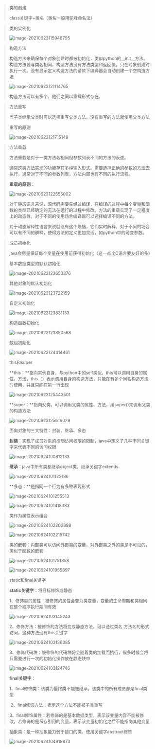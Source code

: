 > 类的创建
>
> class关键字+类名（类名一般用驼峰命名法）

> 类的实例化
>
> ![image-20210623115948795](image\image-20210623115948795.png)

> 构造方法
>
> 构造方法来确保每个对象创建时都被初始化，类似python的\__init__方法。构造方法要与类名相同，构造方法没有方法类型和返回值。只在对象创建时执行一次。没有显示定义构造方法的请款下编译器会自动创建一个空构造方法
>
> ![image-20210623121114765](image\image-20210623121114765.png)
>
> 构造方法可以有多个，他们之间以重载形式存在，

> 方法重写
>
> 当子类继承父类时可以选择重写父类方法，没有重写的方法就使用父类方法
>
> 重写的原则
>
> ![image-20210623121715149](image\image-20210623121715149.png)

> 方法重载
>
> 方法重载是对于一类方法名相同但参数列表不同的方法的表述。
>
> 通常这类方法实现的功能存在多种输入形式。需要选择正确的参数的方法去执行，通常对于不同的参数列表，方法内部也有不同的执行流程。
>
> **重载的原则：**
>
> ![image-20210623122555002](image\image-20210623122555002.png)
>
> 对于静态语言来说，源代码需要先经过编译，在编译的过程中每个变量和函数的类型已经确定的无法在运行的过程中修改。方法的重载实现了一定程度上的动态性，对于不同的使用场合编译器可以选择编译不同的方法。
>
> 对于动态解释性语言来说就没有这个烦恼，它们实时解释，对于不同的场合可以有不同的解释，使得方法的定义更加灵活，如python中的可变参数。

> 成员初始化
>
> java会尽量保证每个变量在使用前获得初始化（这一点比C语言要友好的多）
>
> 基本数据类型的默认初始化
>
> ![image-20210623123653376](image\image-20210623123653376.png)
>
> 其他对象的默认初始化
>
> ![image-20210623123722159](image\image-20210623123722159.png)
>
> 自定义初始化
>
> ![image-20210623123831133](image\image-20210623123831133.png)
>
> 构造函数初始化
>
> ![image-20210623123850568](image\image-20210623123850568.png)
>
> 数组初始化
>
> ![image-20210623124414461](image\image-20210623124414461.png)

> this和super
>
> **this：**指向实例自身，与python中的self类似。this可以调用自身的属性，方法，this（）表示调用自身的构造方法，只能在有多个同名构造方法时使用，并且只能在第一行出现
>
> ![image-20210623125443501](image\image-20210623125443501.png)
>
> **super：**指向父类，可以调用父类的属性、方法，用super()来调用父类的构造方法
>
> ![image-20210623125616029](image\image-20210623125616029.png)

> 面向对象的三大特性：封装、继承、多态
>
> **封装**：实现了成员对象的控制访问权限的限制，java中定义了几种不同关键字来代表不同的访问权限
>
> ![image-20210624100812133](image\image-20210624100812133.png)
>
> **继承**：java中所有类都继承object类，继承关键字extends
>
> ![image-20210624101123186](image\image-20210624101123186.png)
>
> **多态：**是指同一个行为有多种表现形式
>
> ![image-20210624101255513](image\image-20210624101255513.png)
>
> ![image-20210624101418383](image\image-20210624101418383.png)

> 类作为属性表示组合
>
> ![image-20210624102202898](image\image-20210624102202898.png)
>
> ![image-20210624102215742](image\image-20210624102215742.png)

> 类的嵌套：内部类可以访问外部类的变量，对外部类之外的类是不可见的，类似于函数的嵌套
>
> ![image-20210624101751358](image\image-20210624101751358.png)
>
> ![image-20210624101955897](image\image-20210624101955897.png)

> static和final关键字
>
> **static关键字**：将目标修饰成静态
>
> ​	1、修饰类的属性：被修饰的属性会变为类变量，变量的生命周期和类相同在整个程序执行期间有效
>
> ![image-20210624103145243](image\image-20210624103145243.png)
>
> ​	2、修饰方法：被修饰的方法将变成静态方法，可以通过类名.方法名的形式访问，这种方法没有this关键字
>
> ![image-20210624103136385](image\image-20210624103136385.png)
>
> ​	3、修饰代码块：被修饰的代码块将会随着类的加载而执行，很多时候会将只需要进行一次的初始化操作放在静态块中
>
> ![image-20210624103124746](image\image-20210624103124746.png)
>
> **final关键字**：
>
> ​	1、final修饰类：该类为最终类不能被继承，该类中的所有成员都是final类型
>
> ​	2、final修饰方法：表示这个方法不能被子类重写
>
> ​	3、final修饰属性：若修饰的是基本数据类型，表示该变量内容不能被修改，若修饰的是保存引用的变量，表示该变量初始化之后不能指向其他变量

> 抽象类：是一种抽象能力弱于接口的类，使用关键字abstract修饰
>
> ![image-20210624104918873](image\image-20210624104918873.png)